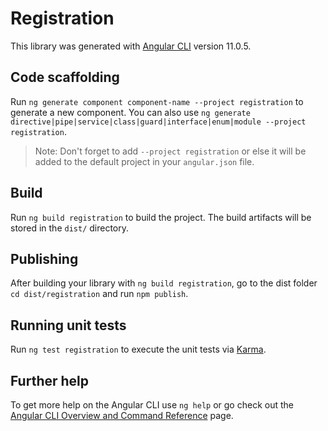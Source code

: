 # Registration

This library was generated with [Angular CLI](https://github.com/angular/angular-cli) version 11.0.5.

## Code scaffolding

Run `ng generate component component-name --project registration` to generate a new component. You can also use `ng generate directive|pipe|service|class|guard|interface|enum|module --project registration`.
> Note: Don't forget to add `--project registration` or else it will be added to the default project in your `angular.json` file. 

## Build

Run `ng build registration` to build the project. The build artifacts will be stored in the `dist/` directory.

## Publishing

After building your library with `ng build registration`, go to the dist folder `cd dist/registration` and run `npm publish`.

## Running unit tests

Run `ng test registration` to execute the unit tests via [Karma](https://karma-runner.github.io).

## Further help

To get more help on the Angular CLI use `ng help` or go check out the [Angular CLI Overview and Command Reference](https://angular.io/cli) page.
